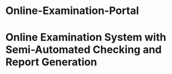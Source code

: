 # Online-Examination-Portal
# Online Examination System with Semi-Automated Checking and Report Generation
